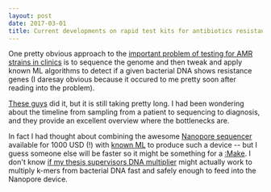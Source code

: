```yaml
---
layout: post
date: 2017-03-01
title: Current developments on rapid test kits for antibiotics resistance detection
---
```


One pretty obvious approach to the [important problem of testing for AMR strains in clinics](https://longitudeprize.org/challenge/antibiotics)
is to sequence the genome and then tweak and apply known ML algorithms to detect if a given bacterial DNA shows resistance genes (I daresay
obvious because it occured to me pretty soon after reading into the problem).

[These guys](https://doi.org/10.1038/ncomms10063) did it, but it is still taking pretty long. I had been wondering about the timeline from 
sampling from a patient to sequencing to diagnosis, and they provide an excellent overview where the bottlenecks are.

In fact I had thought about combining the awesome [Nanopore sequencer](https://nanoporetech.com/) available for 1000 USD (!) with 
[known ML](https://simatai.github.io/2017/02/28/literature-review/) to produce such a device -- but I guess someone else will be 
faster so it might be something for a [:Make](http://www.makezine.com). I don't know [if my thesis supervisors DNA 
multiplier](http://prl.aps.org/abstract/PRL/v104/i18/e188102) might 
actually work to multiply k-mers from bacterial DNA fast and safely enough to feed into the Nanopore device.


